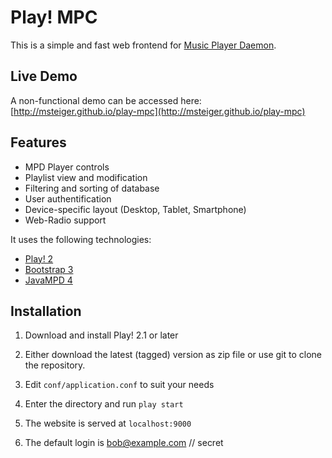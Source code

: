 Play! MPC
===============

This is a simple and fast web frontend for [Music Player Daemon](http://www.musicpd.org/). 

## Live Demo
A non-functional demo can be accessed here: [http://msteiger.github.io/play-mpc](http://msteiger.github.io/play-mpc)

## Features

- MPD Player controls
- Playlist view and modification
- Filtering and sorting of database
- User authentification
- Device-specific layout (Desktop, Tablet, Smartphone)
- Web-Radio support

It uses the following technologies:

- [Play! 2](http://www.playframework.com)
- [Bootstrap 3](http://getbootstrap.com)
- [JavaMPD 4](http://www.thejavashop.net/javampd)

## Installation

1) Download and install Play! 2.1 or later

2) Either download the latest (tagged) version as zip file or use git to clone the repository.

3) Edit `conf/application.conf` to suit your needs

4) Enter the directory and run `play start`

5) The website is served at `localhost:9000`

6) The default login is bob@example.com // secret

